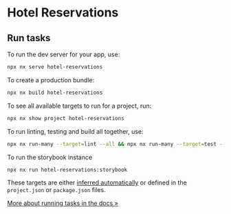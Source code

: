 # Hotel Reservations

## Run tasks

To run the dev server for your app, use:

```sh
npx nx serve hotel-reservations
```

To create a production bundle:

```sh
npx nx build hotel-reservations
```

To see all available targets to run for a project, run:

```sh
npx nx show project hotel-reservations
```

To run linting, testing and build all together, use:

```sh
npx nx run-many --target=lint --all && npx nx run-many --target=test --all && npx nx run-many --target=build --all
```

To run the storybook instance

```sh
npx nx run hotel-reservations:storybook
```

These targets are either [inferred automatically](https://nx.dev/concepts/inferred-tasks?utm_source=nx_project&utm_medium=readme&utm_campaign=nx_projects) or defined in the `project.json` or `package.json` files.

[More about running tasks in the docs &raquo;](https://nx.dev/features/run-tasks?utm_source=nx_project&utm_medium=readme&utm_campaign=nx_projects)

